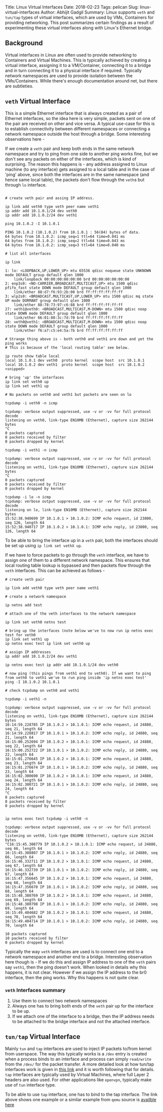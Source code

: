 Title: Linux Virtual Interfaces
Date: 2018-02-23
Tags: pelican
Slug: linux-virtual-interfaces
Author: Abhijit Gadgil
Summary: Linux supports `veth` and `tun/tap` types of virtual interfaces, which are used by VMs, Containers for providing networking. This post summarizes certain findings as a result of experimenting these virtual interfaces along with Linux's Ethernet bridge.

## Background

Virtual interfaces in Linux are often used to provide networking to Containers and Virtual Machines. This is typically achieved by creating a virtual interface, assigning it to a VM/Container, connecting it to a bridge and in turn connecting it to a physical interface if required. Typically network namespaces are used to provide isolation between the VMs/Containers.
 While there's enough documentation around net, but there are subtleties.

## `veth` Virtual Interface

This is a simple Ethernet interface that is always created as a pair of Ethernet interfaces, so the idea here is very simple, packets sent on one of the pair are received on other and vice versa. A typical use-case for this is to establish connectivity between different namespaces or connecting a network namespace outside the host through a bridge. Some interesting observations here -

If we create a `veth` pair and keep both ends in the same network namespace and try to ping from one side to another ping works fine, but we don't see any packets on either of the interfaces, which is kind of surprising. The reason this happens is - any address assigned to Linux machine (to any interface) gets assigned to a local table and in the case of 'ping' above, since both the interfaces are in the same namespace (and hence same local table), the packets don't flow through the `veth`s but through `lo` interface.

```

# create veth pair and assing IP address.

ip link add veth0 type veth peer name veth1
ip addr add 10.1.0.1/24 dev veth0
ip addr add 10.1.0.2/24 dev veth1

ping 10.1.0.2 -I 10.1.0.1

PING 10.1.0.2 (10.1.0.2) from 10.1.0.1 : 56(84) bytes of data.
64 bytes from 10.1.0.2: icmp_seq=1 ttl=64 time=0.041 ms
64 bytes from 10.1.0.2: icmp_seq=2 ttl=64 time=0.043 ms
64 bytes from 10.1.0.2: icmp_seq=3 ttl=64 time=0.040 ms

# list all interfaces

ip link

1: lo: <LOOPBACK,UP,LOWER_UP> mtu 65536 qdisc noqueue state UNKNOWN mode DEFAULT group default qlen 1000
    link/loopback 00:00:00:00:00:00 brd 00:00:00:00:00:00
2: enp3s0: <NO-CARRIER,BROADCAST,MULTICAST,UP> mtu 1500 qdisc pfifo_fast state DOWN mode DEFAULT group default qlen 1000
    link/ether 88:d7:f6:93:2b:00 brd ff:ff:ff:ff:ff:ff
3: wlp2s0: <BROADCAST,MULTICAST,UP,LOWER_UP> mtu 1500 qdisc mq state UP mode DORMANT group default qlen 1000
    link/ether 88:78:73:97:c6:88 brd ff:ff:ff:ff:ff:ff
27: veth1@veth0: <BROADCAST,MULTICAST,M-DOWN> mtu 1500 qdisc noop state DOWN mode DEFAULT group default qlen 1000
    link/ether 66:01:80:3c:7d:70 brd ff:ff:ff:ff:ff:ff
28: veth0@veth1: <BROADCAST,MULTICAST,M-DOWN> mtu 1500 qdisc noop state DOWN mode DEFAULT group default qlen 1000
    link/ether f6:a7:c5:e4:5a:7b brd ff:ff:ff:ff:ff:ff

# Strange thing above is - both veth0 and veth1 are down and yet the ping works
# This is because of the 'local routing table' see below.

ip route show table local
local 10.1.0.1 dev veth0  proto kernel  scope host  src 10.1.0.1
local 10.1.0.2 dev veth1  proto kernel  scope host  src 10.1.0.2
<snipped>

# bring 'up' the interfaces
ip link set veth0 up
ip link set veth1 up

# No packets on veth0 and veth1 but packets are seen on lo

tcpdump -i veth0 -n icmp

tcpdump: verbose output suppressed, use -v or -vv for full protocol decode
listening on veth0, link-type EN10MB (Ethernet), capture size 262144 bytes
^C
0 packets captured
0 packets received by filter
0 packets dropped by kernel

tcpdump -i veth1 -n icmp

tcpdump: verbose output suppressed, use -v or -vv for full protocol decode
listening on veth1, link-type EN10MB (Ethernet), capture size 262144 bytes
^C
0 packets captured
0 packets received by filter
0 packets dropped by kernel

tcpdump -i lo -n icmp
tcpdump: verbose output suppressed, use -v or -vv for full protocol decode
listening on lo, link-type EN10MB (Ethernet), capture size 262144 bytes
15:52:38.940699 IP 10.1.0.1 > 10.1.0.2: ICMP echo request, id 23800, seq 126, length 64
15:52:38.940717 IP 10.1.0.2 > 10.1.0.1: ICMP echo reply, id 23800, seq 126, length 64

```

To be able to bring the interface up in a `veth` pair, both the interfaces should be set up using `ip link set vethX up`.

If we have to force packets to go through the `veth` interface, we have to assign one of them to a different network namespace. This ensures that local routing table lookup is bypassed and then packets flow through the `veth` interfaces. This can be achieved as follows -


```
# create veth pair

ip link add veth0 type veth peer name veth1

# create a network namespace

ip netns add test

# attach one of the veth interfaces to the network namespace

ip link set veth0 netns test

# bring up the interfaces (note below we've to now run ip netns exec test for veth0
ip link set veth1 up
ip netns exec test ip link set veth0 up

# assign IP addresses
ip addr add 10.1.0.2/24 dev veth1

ip netns exec test ip addr add 10.1.0.1/24 dev veth0

# now ping (this pings from veth1 end to veth0). If we want to ping from veth0 to veth1 we've to run ping inside 'ip netns exec test'
ping -I 10.1.0.2 10.1.0.1

# check tcpdump on veth0 and veth1

tcpdump -i veth1 -n

tcpdump: verbose output suppressed, use -v or -vv for full protocol decode
listening on veth1, link-type EN10MB (Ethernet), capture size 262144 bytes
16:14:59.228785 IP 10.1.0.2 > 10.1.0.1: ICMP echo request, id 24880, seq 21, length 64
16:14:59.228817 IP 10.1.0.1 > 10.1.0.2: ICMP echo reply, id 24880, seq 21, length 64
16:15:00.252694 IP 10.1.0.2 > 10.1.0.1: ICMP echo request, id 24880, seq 22, length 64
16:15:00.252722 IP 10.1.0.1 > 10.1.0.2: ICMP echo reply, id 24880, seq 22, length 64
16:15:01.276645 IP 10.1.0.2 > 10.1.0.1: ICMP echo request, id 24880, seq 23, length 64
16:15:01.276674 IP 10.1.0.1 > 10.1.0.2: ICMP echo reply, id 24880, seq 23, length 64
16:15:02.300690 IP 10.1.0.2 > 10.1.0.1: ICMP echo request, id 24880, seq 24, length 64
16:15:02.300721 IP 10.1.0.1 > 10.1.0.2: ICMP echo reply, id 24880, seq 24, length 64
^C
8 packets captured
8 packets received by filter
0 packets dropped by kernel


ip netns exec test tcpdump -i veth0 -n

tcpdump: verbose output suppressed, use -v or -vv for full protocol decode
listening on veth0, link-type EN10MB (Ethernet), capture size 262144 bytes
^C16:15:45.308779 IP 10.1.0.2 > 10.1.0.1: ICMP echo request, id 24880, seq 66, length 64
16:15:45.308807 IP 10.1.0.1 > 10.1.0.2: ICMP echo reply, id 24880, seq 66, length 64
16:15:46.332711 IP 10.1.0.2 > 10.1.0.1: ICMP echo request, id 24880, seq 67, length 64
16:15:46.332739 IP 10.1.0.1 > 10.1.0.2: ICMP echo reply, id 24880, seq 67, length 64
16:15:47.356645 IP 10.1.0.2 > 10.1.0.1: ICMP echo request, id 24880, seq 68, length 64
16:15:47.356670 IP 10.1.0.1 > 10.1.0.2: ICMP echo reply, id 24880, seq 68, length 64
16:15:48.380769 IP 10.1.0.2 > 10.1.0.1: ICMP echo request, id 24880, seq 69, length 64
16:15:48.380798 IP 10.1.0.1 > 10.1.0.2: ICMP echo reply, id 24880, seq 69, length 64
16:15:49.404682 IP 10.1.0.2 > 10.1.0.1: ICMP echo request, id 24880, seq 70, length 64
16:15:49.404714 IP 10.1.0.1 > 10.1.0.2: ICMP echo reply, id 24880, seq 70, length 64

10 packets captured
10 packets received by filter
0 packets dropped by kernel

```

Typically the way `veth` interfaces are used is to connect one end to a network namespace and another end to a bridge. Interesting observation here though is - If we do this and assign IP address to one of the `veth` pairs say `veth1`, then the ping doesn't work. When looked in details why this happens, it is not clear. However if we assign the IP address to the br0 interface, then the ping works. Why this happens is not quite clear.

### `veth` Interfaces summary

1. Use them to connect two network namespaces
2. Always one has to bring both ends of the `veth` pair up for the interface to be up.
3. If we attach one of the interface to a bridge, then the IP address needs to be attached to the bridge interface and not the attached interface.

## `tun/tap` Virtual Interface

Mainly `tun` and `tap` interfaces are used to inject IP packets to/from kernel from userspace. The way this typically works is a `/dev` entry is created when a process binds to an interface and process can simply `read/write` from the `/dev/` for the packet transfer. A more detailed look at how tun/tap interfaces work is given in [this link](http://backreference.org/2010/03/26/tuntap-interface-tutorial/) and it is worth following that for details. `tap` interfaces are typically used by Virtual Machines, where full Layer 2 headers are also used. For other applications like `openvpn`, typically make use of `tun` interface type.

To be able to use `tap` interface, one has to bind to the tap interface. The link above shows one example or a similar example from `qemu` source is [availble here](https://github.com/qemu/qemu/blob/08a63553161d9d12fba217f07af49f986b487e9a/net/tap-linux.c#L41)

